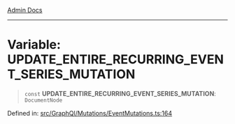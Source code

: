 [Admin Docs](/)

---

# Variable: UPDATE_ENTIRE_RECURRING_EVENT_SERIES_MUTATION

> `const` **UPDATE_ENTIRE_RECURRING_EVENT_SERIES_MUTATION**: `DocumentNode`

Defined in: [src/GraphQl/Mutations/EventMutations.ts:164](https://github.com/PalisadoesFoundation/talawa-admin/blob/main/src/GraphQl/Mutations/EventMutations.ts#L164)
